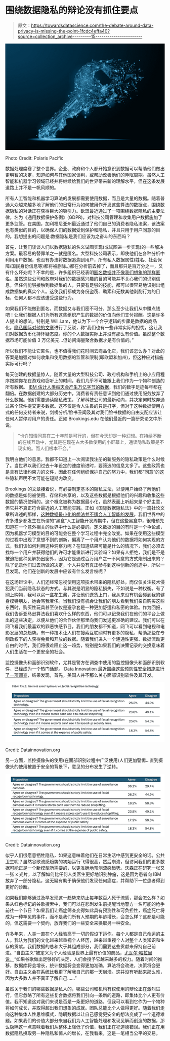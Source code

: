 # 围绕数据隐私的辩论没有抓住要点

> 原文：<https://towardsdatascience.com/the-debate-around-data-privacy-is-missing-the-point-1fcdc4effa40?source=collection_archive---------15----------------------->

![](img/2d3f4887611f0a58e41d025dcbf6e87e.png)

Photo Credit: Polaris Pacific

数据处理席卷了整个世界。企业、政府和个人都开始意识到数据可以帮助他们做出更明智的决定，知道如何与其他国家谈判，或帮助改善他们的睡眠周期。虽然人工智能和机器学习领域已经并将继续给我们的世界带来新的理解水平，但在这条发展道路上并不是一帆风顺的。

所有人工智能和机器学习算法的发展都需要使用数据，而且是大量的数据。随着普通大众越来越多地了解他们的日常行为如何被用作开发这些算法的数据点，围绕数据隐私的对话正在获得巨大的吸引力。欧盟最近通过了一项围绕数据隐私的主要法律，名为《通用数据保护条例》(GDPR)，对科技公司管理和收集用户数据施加了更多监管。在美国，加利福尼亚州最近通过了他们自己的消费者隐私法案，该法案也有类似的目的，以确保人们的数据受到保护和隐私，并且只用于用户同意的目的。我想提出的问题是:数据隐私是我们应该为之奋斗的东西吗？

首先，让我们谈谈人们以数据隐私的名义试图实现(或试图进一步实现)的一些解决方案。最容易的替罪羊之一就是匿名。大型科技公司表示，即使他们在各种分析中利用用户数据，也没有办法将数据追溯到用户，所有私人数据属性(姓名、社会保障/国民身份信息等)都将被删除。)都在分析前去掉了，而且那只是百万分之一，又有什么坏处呢？不幸的是，许多组织已经表明[匿名数据并不像我们想象的那样匿名](https://www.technologyreview.com/s/613996/youre-very-easy-to-track-down-even-when-your-data-has-been-anonymized/)。虽然这些公司和政府对我们的数据感兴趣的目的可能并不关心我们的识别信息，但任何能够接触到数据集的人，只要有足够的技能，都可以很容易地识别出组成数据集的真实个人。这使我们都成为身份盗窃、勒索和无数其他剥削行为的目标，任何人都不应该遭受这些行为。

如果我们不能做到匿名，而数据又与我们密不可分，那么至少让我们从中赚点钱吧！让我们根据人们为所有这些组织产生的数据的价值向他们支付报酬。这是许多人提出的想法，特别是 Will.i.am，他认为下一个合乎逻辑的步骤是数据的商品化。[隐私国际对他的文章](https://privacyinternational.org/news-analysis/2683/we-dont-want-sell-our-data-we-want-data-rights)进行了反驳，称“我们也有一些非常实际的担忧，这让我们对数据货币化持怀疑态度。你的个人数据实际上并没有那么有价值。虽然整个数据市场可能价值 3 万亿美元…但访问海量聚合数据才是有价值的。”

所以我们不能让它匿名，也不值得我们花时间去商品化它，我们该怎么办？对此的答案是加强对如何收集和使用数据的监管和限制(即欧盟和加州)，但这种应对措施实际可行吗？

每天创建的数据量惊人。随着大量的大型科技公司、政府机构和手机上的小应用程序跟踪你花在游戏和窃听上的时间，我们几乎不可能跟上我们作为一个物种创造的所有数据。 [IBM 估计人类每天会产生万亿字节的数据](https://www.brookings.edu/research/why-protecting-privacy-is-a-losing-game-today-and-how-to-change-the-game/)，我们的数字足迹每年都在翻倍。在数据创建的大部分历史中，消费者有责任意识到他们通过使用服务放弃了什么数据。他们需要通读隐私政策，了解科技公司的最新动向，并决定何时放弃通过某个软件提交更多数据。这不仅是令人生畏的只是打字，但对于这种数据使用方式的任何支持者来说，剑桥分析/脸书丑闻及其对我们脸书数据的自由支配应该让任何人暂停对用户的责任。正如 Brookings.edu 在他们最近的一篇研究论文中所说，

> “也许知情同意在二十年前是可行的，但在今天却是一种幻想。在持续不断的在线互动中，尤其是在现在占大多数使用的小屏幕上，通读隐私政策是不现实的。而人们根本不会。”

我明白他们的意思。我都不知道上一次阅读我注册的新服务的隐私政策是什么时候了。当世界以我们过去十年设定的速度前进时，要筛选的信息太多了。这些政策也是具有法律约束力的文件，因此在任何组织保护自己的努力中，我们都“同意”的这些隐私声明不太可能在短期内改变。

Brookings 的文章接着说，有必要制定基本的隐私立法，以便用户始终了解他们的数据是如何被使用、存储和共享的，以及这些数据是根据他们的兴趣和收集这些数据的情况使用的。这个概念被称为数据最小化，虽然表面上听起来是个好主意，但它并不真正符合最近的人工智能实践。正如《国际数据隐私法》中的一篇社论文章所详述的那样，[这种数据最小化的想法并不适合人工智能的发展](https://academic.oup.com/idpl/article/8/4/289/5299551)。我们世界中的许多进步都发生在所谓的“黑盒”人工智能开发周期中，但在这些黑盒中，很难预先知道在一个意外相关的世界中什么是必要的。定义数据的目的有时是一个争论点，因为机器学习模型的目的可能会在整个学习过程中完全改变。如果在使用这些模型的过程中出现了意想不到的创新，偏离了一个用户认为他们的数据将如何实现的方式，我们该如何利用这种洞察力呢？在知道结果可能是什么的情况下，我们必须去找每一个用户并获得他们的许可才能重新进行实验吗？如果有人拒绝，我们是不是被迫把这种见解扔出窗外，因为它是通过百万用户之一不同意的方式炮制出来的？除了记录他们过去所做的决定，个人并没有真正参与到这种创新的创造中，所以一旦发现，他们在创新的发展中应该有什么发言权呢？

在这场辩论中，人们还经常忽视使用这项技术带来的隐私好处，而仅仅关注技术侵犯我们当前隐私状态的方式。与其说是明显的隐私损失，不如说是一种权衡。有了网上购物，我可以买一盒花生酱，并让他们送货上门，我从来没有机会碰到我的健身模特朋友，她会骂我奢侈。当我们没有机会让我们的朋友看到我们亲自购买这些东西时，购买性玩具甚至仅仅是避孕套是一种更加舒适和私密的体验。作为回报，我们告诉亚马逊算法我们喜欢什么样的东西，他们可以记录我们在他们的平台上做出的这些决定，以便从他们的合作伙伴那里向我们发送更准确的建议。我们可以在网飞看我们最喜欢的罪恶快感节目，我们的朋友都不知道，网飞可以看到电视和电影发展的总趋势。有一种技术让人们在搜索互联网时有更多的隐私，帮助那些在专制政权下的人获得免费和开放的数据。随着我们进入一个连通性更强、数据流动更自由的时代，我们将很难阻止这一趋势，特别是如果我们的决策记录的交换意味着人们生活在一个更安全的社会。

监控摄像头和面部识别软件，尤其是警方在调查中使用的监控摄像头和面部识别软件，已经成为一个热门话题。 [Data Innovation 最近围绕这些预防性安全措施进行了一项调查](https://www.datainnovation.org/2019/01/survey-few-americans-want-government-to-limit-use-of-facial-recognition-technology-particularly-for-public-safety-or-airport-screening/)，结果发现，首先，美国人并不那么关心面部识别软件及其开发。

![](img/50eca0e56a5dbeb625c2e1dfa8b24ef8.png)

Credit: Datainnovation.org

另一方面，监控摄像头的使用(在面部识别过程中广泛使用)人们更加警惕…直到摄像头的使用被置于安全的背景下，意见的分布发生了逆转。

![](img/0d7e6e0801d6a64bd0a560a52f3401e8.png)

Credit: Datainnovation.org

似乎人们很愿意牺牲隐私，如果这意味着他们在日常生活中感到更安全的话。公共卫生呢？虽然谷歌流感趋势的初始运行飞得很高，然后崩溃，但访问我们的更多数据可能正是一个新模型所需要的，以更准确地预测流感趋势。沃森正在研究一张又一张 x 光片，以了解如何比任何人类医生更好地识别肿瘤，这是因为患者向 IBM 放弃了一部分隐私，这无疑有助于确保他们发现任何癌症，并帮助下一位患者得到更好的诊断。

如果我们能够通过及早发现这一趋势来防止每年数百人死于流感，那会怎么样？如果从红色标记的谷歌搜索中，我们可以在悲剧发生前提醒当地警方一名可能的枪手前往一个节日？如果我们让癌症筛查变得如此具有预测性和可负担性，癌症死亡将成为一种罕见的事件，而不是我们所有人预期的年龄增长，会怎么样？这都是可能的，但这需要一个契约，放弃我们的一些安全来换取另一种安全。

许多年来，人类一直在个人经验高于一切的假设下运作。每个人都是自己命运的主人。我认为我们的文化越来越重视个人经历，越来越重视个人对整个人类知识和生存的贡献。我们数据的总和大于其组成部分，我们需要这些贡献来保持自己前进。“自由主义”被定义为个人经验是世界上最有价值的商品，[尤瓦尔·哈拉里说，](https://www.amazon.com/Homo-Deus-Brief-History-Tomorrow/dp/1784703931/ref=asc_df_1784703931/?tag=hyprod-20&linkCode=df0&hvadid=312425492373&hvpos=1o1&hvnetw=g&hvrand=16610005902822945457&hvpone=&hvptwo=&hvqmt=&hvdev=c&hvdvcmdl=&hvlocint=&hvlocphy=9067609&hvtargid=pla-348588412529&psc=1)“如果谷歌做出足够好的决定，人们会授予它越来越多的权力。随着时间的推移，数据库将会增长，统计数据将会变得更加准确，算法将会改进，决策将会更好。自由主义会在系统比我更了解我自己的那一天崩溃。这并没有听起来那么难，因为大多数人并不真正了解自己……”

虽然关于我们的哪些数据是私人的，哪些公司和机构有权使用的辩论正在激烈进行，但它忽略了所有这些复合数据将我们引向一条新的道路，即集体比个人更有价值。我不知道这对我们来说是否是一条更好的道路，但我可以看到它作为一个物种将如何成长，并取得超出我们想象的成就。团队总能比个人做得更好。随着我们走向这种集体人性思维模式，隐瞒数据以让自己感觉更安全的想法变成了一个道德难题。如果我们的价值大部分来自我们为人工智能处理和发现见解而创造的数据，那么隐瞒这一点意味着我们从整体上降低了价值，我们正在犯道德错误。我们正在用数据隐私换取另一种隐私和惊人的增长，在我看来，这是一笔相当公平的交易。